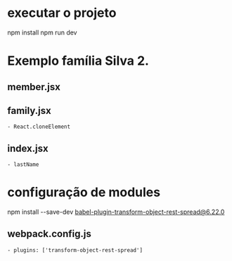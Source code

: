 # executar o projeto
npm install
npm run dev


# Exemplo família Silva 2.

## member.jsx

## family.jsx
    - React.cloneElement

## index.jsx
    - lastName




# configuração de modules
npm install --save-dev babel-plugin-transform-object-rest-spread@6.22.0

## webpack.config.js
    - plugins: ['transform-object-rest-spread']



